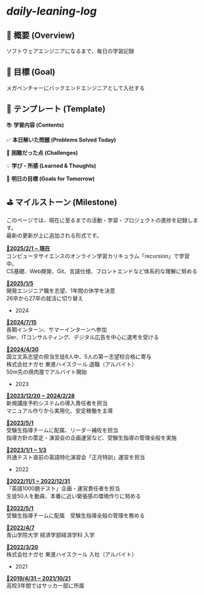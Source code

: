 # ***daily-leaning-log***

## 📕 概要 (Overview)

ソフトウェアエンジニアになるまで、毎日の学習記録

## 🚀 目標 (Goal)

メガベンチャーにバックエンドエンジニアとして入社する

## 📝 テンプレート (Template)

📚 **学習内容 (Contents)**

✅ **本日解いた問題 (Problems Solved Today)**

🤔 **困難だった点 (Challenges)**

💡 **学び・所感 (Learned & Thoughts)**

🎯 **明日の目標 (Goals for Tomorrow)**

## ⛳️ マイルストーン (Milestone)
このページでは、現在に至るまでの活動・学習・プロジェクトの進捗を記録します。</br>
最新の更新が上に追加される形式です。

**<u>📍2025/2/1 ~ 現在</u>**</br>
コンピュータサイエンスのオンライン学習カリキュラム「recursion」で学習中。</br>
CS基礎、Web開発、Git、言語仕様、フロントエンドなど体系的な理解に努める

**<u>📍2025/1/5</u>**</br>
開発エンジニア職を志望、1年間の休学を決意</br>
26卒から27卒の就活に切り替え

- 2024

**<u>📍2024/7/15</u>**</br>
長期インターン、サマーインターンへ参加</br>
Sler、ITコンサルティング、デジタル広告を中心に選考を受ける

**<u>📍2024/4/30</u>**</br>
国立文系志望の担当生徒8人中、5人の第一志望校合格に寄与</br>
株式会社ナガセ 東進ハイスクール 退職（アルバイト）</br>
50m先の焼肉屋でアルバイト開始

- 2023

**<u>📍2023/12/20 ~ 2024/2/28</u>**</br>
新規講座予約システムの導入責任者を担当</br>
マニュアル作りから実用化、安定稼働を主導

**<u>📍2023/5/1</u>**</br>
受験生指導チームに配属、リーダー補佐を担当</br>
指導方針の策定・演習会の企画運営など、受験生指導の管理全般を実施

**<u>📍2023/1/1 ~ 1/3</u>**</br>
共通テスト直前の英語特化演習会「正月特訓」運営を担当

- 2022

**<u>📍2022/11/1 ~ 2022/12/31</u>**</br>
「英語1000題テスト」企画・運営責任者を担当</br>
生徒50人を動員、本番に近い緊張感の環境作りに努める

**<u>📍2022/5/1</u>**</br>
受験生指導チームに配属　受験生指導全般の管理を務める

**<u>📍2022/4/7</u>**</br>
青山学院大学 経済学部経済学科 入学

**<u>📍2022/3/20</u>**</br>
株式会社ナガセ 東進ハイスクール 入社（アルバイト）

- 2021
  
**<u>📍2019/4/31 ~ 2021/10/21</u>**</br>
高校3年間ではサッカー部に所属


